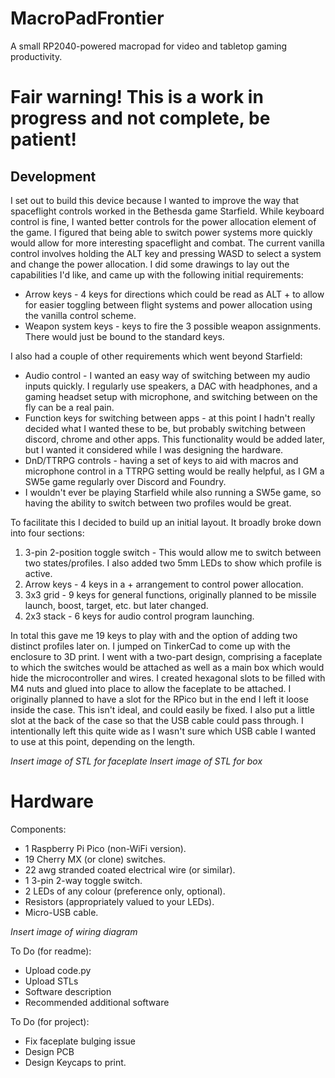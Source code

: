 # MacroPadFrontier
A small RP2040-powered macropad for video and tabletop gaming productivity.
# Fair warning! This is a work in progress and not complete, be patient!

## Development

I set out to build this device because I wanted to improve the way that spaceflight controls worked in the Bethesda game Starfield. While keyboard control is fine, I wanted better controls for the power allocation element of the game. I figured that being able to switch power systems more quickly would allow for more interesting spaceflight and combat. The current vanilla control involves holding the ALT key and pressing WASD to select a system and change the power allocation. I did some drawings to lay out the capabilities I'd like, and came up with the following initial requirements:

* Arrow keys - 4 keys for directions which could be read as ALT + <WASD> to allow for easier toggling between flight systems and power allocation using the vanilla control scheme.
* Weapon system keys - keys to fire the 3 possible weapon assignments. There would just be bound to the standard keys.

I also had a couple of other requirements which went beyond Starfield:
* Audio control - I wanted an easy way of switching between my audio inputs quickly. I regularly use speakers, a DAC with headphones, and a gaming headset setup with microphone, and switching between on the fly can be a real pain.
* Function keys for switching between apps - at this point I hadn't really decided what I wanted these to be, but probably switching between discord, chrome and other apps. This functionality would be added later, but I wanted it considered while I was designing the hardware.
* DnD/TTRPG controls - having a set of keys to aid with macros and microphone control in a TTRPG setting would be really helpful, as I GM a SW5e game regularly over Discord and Foundry.
* I wouldn't ever be playing Starfield while also running a SW5e game, so having the ability to switch between two profiles would be great. 

To facilitate this I decided to build up an initial layout. It broadly broke down into four sections:
1. 3-pin 2-position toggle switch - This would allow me to switch between two states/profiles. I also added two 5mm LEDs to show which profile is active. 
2. Arrow keys - 4 keys in a + arrangement to control power allocation.
3. 3x3 grid - 9 keys for general functions, originally planned to be missile launch, boost, target, etc. but later changed.
4. 2x3 stack - 6 keys for audio control program launching.

In total this gave me 19 keys to play with and the option of adding two distinct profiles later on. I jumped on TinkerCad to come up with the enclosure to 3D print. I went with a two-part design, comprising a faceplate to which the switches would be attached as well as a main box which would hide the microcontroller and wires. I created hexagonal slots to be filled with M4 nuts and glued into place to allow the faceplate to be attached. I originally planned to have a slot for the RPico but in the end I left it loose inside the case. This isn't ideal, and could easily be fixed. I also put a little slot at the back of the case so that the USB cable could pass through. I intentionally left this quite wide as I wasn't sure which USB cable I wanted to use at this point, depending on the length. 

*Insert image of STL for faceplate*
*Insert image of STL for box*


# Hardware

Components:

* 1 Raspberry Pi Pico (non-WiFi version).
* 19 Cherry MX (or clone) switches.
* 22 awg stranded coated electrical wire (or similar).
* 1 3-pin 2-way toggle switch.
* 2 LEDs of any colour (preference only, optional).
* Resistors (appropriately valued to your LEDs).
* Micro-USB cable.

*Insert image of wiring diagram*

To Do (for readme):
* Upload code.py
* Upload STLs
* Software description
* Recommended additional software

To Do (for project):
* Fix faceplate bulging issue
* Design PCB
* Design Keycaps to print.
